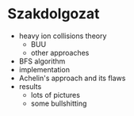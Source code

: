 # Szakdolgozat

* heavy ion collisions theory
    * BUU
    * other approaches 
* BFS algorithm
* implementation
* Achelin's approach and its flaws
* results
    * lots of pictures
    * some bullshitting
